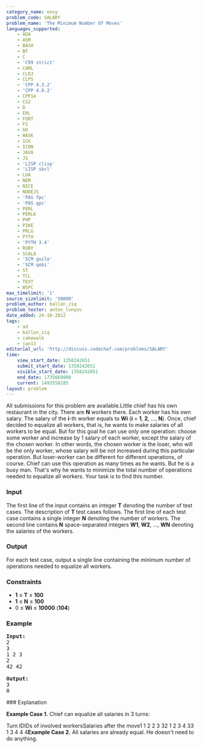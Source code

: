 ```yaml
---
category_name: easy
problem_code: SALARY
problem_name: 'The Minimum Number Of Moves'
languages_supported:
    - ADA
    - ASM
    - BASH
    - BF
    - C
    - 'C99 strict'
    - CAML
    - CLOJ
    - CLPS
    - 'CPP 4.3.2'
    - 'CPP 4.9.2'
    - CPP14
    - CS2
    - D
    - ERL
    - FORT
    - FS
    - GO
    - HASK
    - ICK
    - ICON
    - JAVA
    - JS
    - 'LISP clisp'
    - 'LISP sbcl'
    - LUA
    - NEM
    - NICE
    - NODEJS
    - 'PAS fpc'
    - 'PAS gpc'
    - PERL
    - PERL6
    - PHP
    - PIKE
    - PRLG
    - PYTH
    - 'PYTH 3.4'
    - RUBY
    - SCALA
    - 'SCM guile'
    - 'SCM qobi'
    - ST
    - TCL
    - TEXT
    - WSPC
max_timelimit: '1'
source_sizelimit: '50000'
problem_author: ballon_ziq
problem_tester: anton_lunyov
date_added: 24-10-2012
tags:
    - ad
    - ballon_ziq
    - cakewalk
    - jan13
editorial_url: 'http://discuss.codechef.com/problems/SALARY'
time:
    view_start_date: 1358242651
    submit_start_date: 1358242651
    visible_start_date: 1358242651
    end_date: 1735669800
    current: 1493558185
layout: problem
---
```

All submissions for this problem are available.Little chief has his own restaurant in the city. There are **N** workers there. Each worker has his own salary. The salary of the **i**-th worker equals to **Wi** (**i** = **1**, **2**, ..., **N**). Once, chief decided to equalize all workers, that is, he wants to make salaries of all workers to be equal. But for this goal he can use only one operation: choose some worker and increase by 1 salary of each worker, except the salary of the chosen worker. In other words, the chosen worker is the loser, who will be the only worker, whose salary will be not increased during this particular operation. But loser-worker can be different for different operations, of course. Chief can use this operation as many times as he wants. But he is a busy man. That's why he wants to minimize the total number of operations needed to equalize all workers. Your task is to find this number.

### Input

The first line of the input contains an integer **T** denoting the number of test cases. The description of **T** test cases follows. The first line of each test case contains a single integer **N** denoting the number of workers. The second line contains **N** space-separated integers  **W1**, **W2**, ..., **WN** denoting the salaries of the workers.

### Output

For each test case, output a single line containing the minimum number of operations needed to equalize all workers.

### Constraints

- **1** ≤ **T** ≤ **100**
- **1** ≤ **N** ≤ **100**
- 0 ≤ **Wi** ≤ **10000** (**104**)

### Example

<pre>
<b>Input:</b>
2
3
1 2 3
2
42 42

<b>Output:</b>
3
0
</pre>### Explanation

**Example Case 1.** Chief can equalize all salaries in 3 turns:

Turn IDIDs of involved workersSalaries after the move1 1 2 2 3 32 1 2 3 4 33 1 3 4 4 4**Example Case 2.** All salaries are already equal. He doesn't need to do anything.
